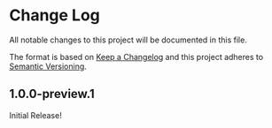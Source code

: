 
# Change Log

All notable changes to this project will be documented in this file.

The format is based on [Keep a Changelog](http://keepachangelog.com/)
and this project adheres to [Semantic Versioning](http://semver.org/).

<!-- begin template

## [Unreleased] - yyyy-mm-dd

Here we write upgrading notes for brands. It's a team effort to make them as
straightforward as possible.

### Added

- Added file

### Changed

- Changed file

### Fixed

- Fixed issue

 end template -->

## 1.0.0-preview.1

Initial Release!
